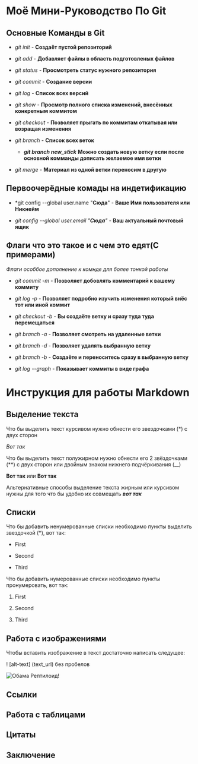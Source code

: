 # Моё Мини-Руководство По Git

## Основные Команды в Git

* *git init* - **Создаёт пустой репозиторий**

* *git add* - **Добавляет файлы в область подготовленых файлов**

* *git status* - **Просмотреть статус нужного репозитория**

* *git commit* - **Создание версии**

* *git log* - **Список всех версий**

* *git show* - **Просмотр полного списка изменений, внесённых конкретным коммитом**

* *git checkout* - **Позволяет прыгать по коммитам откатывая или возращая изменения**

* *git branch* - **Список всех веток**
    * ***git branch new_stick*** **Можно создать новую ветку если после основной комманды дописать желаемое имя ветки**

* *git merge* - **Материал из одной ветки переносим в другую**

## Первоочерёдные комады на индетификацию

* *git config --global user.name "**Сюда**" - **Ваше Имя пользователя или Никнейм**

* *git config --global user.email "**Сюда**"* - **Ваш актуальный почтовый ящик**

## Флаги что это такое и с чем это едят(С примерами)

*Флаги особбое дополнение к комнде для более тонкой работы*

* *git commit -m* - **Позволяет добовлять комментарий к вашему коммиту**

* *git log -p* - **Позволяет подробно изучить изменения который внёс тот или иной коммит**

* *git checkout -b* - **Вы создаёте ветку и сразу туда туда перемещаться**

* *git branch -a* - **Позволяет смотреть на удаленные ветки**

* *git branch -d* - **Позволяет удалять выбранную ветку**

* *git branch -b* - **Создаёте и переноситесь сразу в выбранную ветку**

* *git log --graph* - **Показывает коммиты в виде графа**

# Инструкция для работы Markdown

## Выделение текста

Что бы выделить текст курсивом нужно обнести его звездочками (*)
с двух сторон

*Вот так*

Что бы выделить текст полужирном нужно обнести его 2 звёздочками (**) с двух сторон или двойным знаком нижнего подчёркивания (__)

**Вот так** или __Вот так__

Альтернативные способы выделение текста жирным или курсивом нужны для того что бы удобно их совмещать __*вот так*__

## Списки

Что бы добавить ненумерованные списки необходимо пункты выделить звездочкой (*), вот так:

* First

* Second 

* Third

Что бы добавить нумерованные списки необходимо пункты пронумеровать, вот так:

1. First

2. Second

3. Third

## Работа с изображениями 

Чтобы вставить изображение в текст достаточно написать следущее:

! [alt-text] (text_url) без пробелов

![Обама Рептилоид!](Obeme.jpg)

## Ссылки

## Работа с таблицами

## Цитаты

## Заключение


